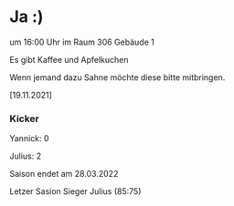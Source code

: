 
# Ja :)

um 16:00 Uhr im Raum 306 Gebäude 1

Es gibt Kaffee und Apfelkuchen

Wenn jemand dazu Sahne möchte diese bitte mitbringen.


<!---![image](https://user-images.githubusercontent.com/73311547/125851712-3934142d-7930-4613-8163-7ba796f7bffd.png)-->

[19.11.2021]


### Kicker

Yannick: 0

Julius:  2

Saison endet am 28.03.2022

Letzer Sasion Sieger Julius (85:75)
